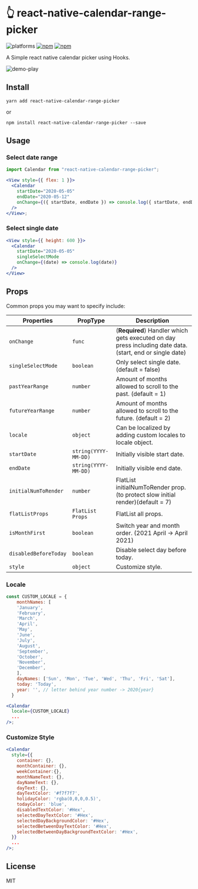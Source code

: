 # :point_up_2: react-native-calendar-range-picker

![platforms](https://img.shields.io/badge/platforms-Android%20|%20iOS-brightgreen.svg)
[![npm](https://img.shields.io/npm/v/react-native-calendar-range-picker.svg)](https://www.npmjs.com/package/react-native-calendar-range-picker)
[![npm](https://img.shields.io/npm/dt/react-native-calendar-range-picker.svg)](https://www.npmjs.com/package/react-native-calendar-range-picker)

A Simple react native calendar picker using Hooks.

![demo-play](https://user-images.githubusercontent.com/41982439/76744452-9da90f80-67b7-11ea-9aca-1590ebbf3d11.gif)

## Install

```
yarn add react-native-calendar-range-picker
```

or

```
npm install react-native-calendar-range-picker --save
```

## Usage

### Select date range

```jsx
import Calendar from "react-native-calendar-range-picker";

<View style={{ flex: 1 }}>
  <Calendar
    startDate="2020-05-05"
    endDate="2020-05-12"
    onChange={({ startDate, endDate }) => console.log({ startDate, endDate })}
  />
</View>;
```

### Select single date

```jsx
<View style={{ height: 600 }}>
  <Calendar
    startDate="2020-05-05"
    singleSelectMode
    onChange={(date) => console.log(date)}
  />
</View>
```

## Props

Common props you may want to specify include:

| Properties            | PropType             | Description                                                                                             |
| --------------------- | -------------------- | ------------------------------------------------------------------------------------------------------- |
| `onChange`            | `func`               | (**Required**) Handler which gets executed on day press including date data.(start, end or single date) |
| `singleSelectMode`    | `boolean`            | Only select single date. (default = false)                                                              |
| `pastYearRange`       | `number`             | Amount of months allowed to scroll to the past. (default = 1)                                           |
| `futureYearRange`     | `number`             | Amount of months allowed to scroll to the future. (default = 2)                                         |
| `locale`              | `object`             | Can be localized by adding custom locales to locale object.                                             |
| `startDate`           | `string(YYYY-MM-DD)` | Initially visible start date.                                                                           |
| `endDate`             | `string(YYYY-MM-DD)` | Initially visible end date.                                                                             |
| `initialNumToRender`  | `number`             | FlatList initialNumToRender prop.(to protect slow initial render)(default = 7)                          |
| `flatListProps`       | `FlatList Props`     | FlatList all props.                                                                                     |
| `isMonthFirst`        | `boolean`            | Switch year and month order. (2021 April -> April 2021)                                                 |
| `disabledBeforeToday` | `boolean`            | Disable select day before today.                                                                        |
| `style`               | `object`             | Customize style.                                                                                        |

### Locale

```jsx
const CUSTOM_LOCALE = {
    monthNames: [
    'January',
    'February',
    'March',
    'April',
    'May',
    'June',
    'July',
    'August',
    'September',
    'October',
    'November',
    'December',
    ],
    dayNames: ['Sun', 'Mon', 'Tue', 'Wed', 'Thu', 'Fri', 'Sat'],
    today: 'Today',
    year: '', // letter behind year number -> 2020{year}
  }

<Calendar
  locale={CUSTOM_LOCALE}
  ...
/>;
```

### Customize Style

```jsx
<Calendar
  style={{
    container: {},
    monthContainer: {},
    weekContainer:{},
    monthNameText: {},
    dayNameText: {},
    dayText: {},
    dayTextColor: '#f7f7f7',
    holidayColor: 'rgba(0,0,0,0.5)',
    todayColor: 'blue',
    disabledTextColor: '#Hex',
    selectedDayTextColor: '#Hex',
    selectedDayBackgroundColor: '#Hex',
    selectedBetweenDayTextColor: '#Hex',
    selectedBetweenDayBackgroundTextColor: '#Hex',
  }}
  ...
/>;
```

## License

MIT
